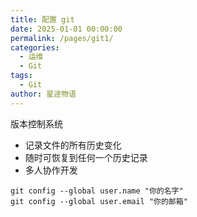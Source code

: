 ```yaml
---
title: 配置 git
date: 2025-01-01 00:00:00
permalink: /pages/git1/
categories:
  - 运维
  - Git
tags:
  - Git
author: 星途物语
---
```

版本控制系统

- 记录文件的所有历史变化
- 随时可恢复到任何一个历史记录
- 多人协作开发
```shell
git config --global user.name "你的名字"
git config --global user.email "你的邮箱"
```